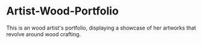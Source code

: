 # Artist-Wood-Portfolio
This is an wood artist's portfolio, displaying a showcase of her artworks that revolve around wood crafting.
